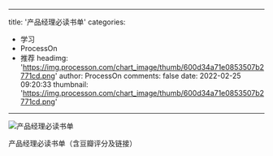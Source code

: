 
---
title: '产品经理必读书单'
categories: 
 - 学习
 - ProcessOn
 - 推荐
headimg: 'https://img.processon.com/chart_image/thumb/600d34a71e0853507b2771cd.png'
author: ProcessOn
comments: false
date: 2022-02-25 09:20:33
thumbnail: 'https://img.processon.com/chart_image/thumb/600d34a71e0853507b2771cd.png'
---

<div>   
<img class="thumb" alt="产品经理必读书单" src="https://img.processon.com/chart_image/thumb/600d34a71e0853507b2771cd.png" referrerpolicy="no-referrer">
<p>产品经理必读书单（含豆瓣评分及链接）</p>  
</div>
            